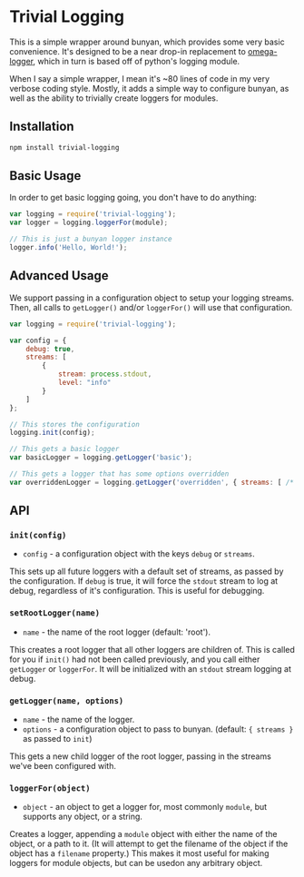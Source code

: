 # Trivial Logging

This is a simple wrapper around bunyan, which provides some very basic convenience. It's designed to be a near
drop-in replacement to [omega-logger][1], which in turn is based off of python's logging module.

When I say a simple wrapper, I mean it's ~80 lines of code in my very verbose coding style. Mostly, it adds a simple way
to configure bunyan, as well as the ability to trivially create loggers for modules.

[1]: https://github.com/Morgul/omega-logger "gh:morgul/omega-logger"

## Installation

```bash
npm install trivial-logging
```

## Basic Usage

In order to get basic logging going, you don't have to do anything:

```javascript
var logging = require('trivial-logging');
var logger = logging.loggerFor(module);

// This is just a bunyan logger instance
logger.info('Hello, World!');
```

## Advanced Usage

We support passing in a configuration object to setup your logging streams. Then, all calls to `getLogger()` and/or
`loggerFor()` will use that configuration.

```javascript
var logging = require('trivial-logging');

var config = {
    debug: true,
    streams: [
        {
            stream: process.stdout,
            level: "info"
        }
    ]
};

// This stores the configuration
logging.init(config);

// This gets a basic logger
var basicLogger = logging.getLogger('basic');

// This gets a logger that has some options overridden
var overriddenLogger = logging.getLogger('overridden', { streams: [ /* ... */ ] });
```

## API

### `init(config)`

* `config` - a configuration object with the keys `debug` or `streams`.

This sets up all future loggers with a default set of streams, as passed by the configuration. If `debug` is true, it
will force the `stdout` stream to log at debug, regardless of it's configuration. This is useful for debugging.

### `setRootLogger(name)`

* `name` - the name of the root logger (default: 'root').

This creates a root logger that all other loggers are children of. This is called for you if `init()` had not been
called previously, and you call either `getLogger` or `loggerFor`. It will be initialized with an `stdout` stream
logging at debug.

### `getLogger(name, options)`

* `name` - the name of the logger.
* `options` - a configuration object to pass to bunyan. (default: `{ streams }` as passed to `init`)

This gets a new child logger of the root logger, passing in the streams we've been configured with.

### `loggerFor(object)`

* `object` - an object to get a logger for, most commonly `module`, but supports any object, or a string.

Creates a logger, appending a `module` object with either the name of the object, or a path to it. (It will attempt to
get the filename of the object if the object has a `filename` property.) This makes it most useful for making loggers
for module objects, but can be usedon any arbitrary object.
